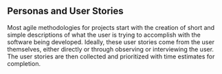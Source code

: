 Personas and User Stories
-------------------------
Most agile methodologies for projects start with the creation of short and simple
descriptions of what the user is trying to accomplish with the software being 
developed. Ideally, these user stories come from the user themselves, either directly
or through observing or interviewing the user. The user stories are then collected 
and prioritized with time estimates for completion.
